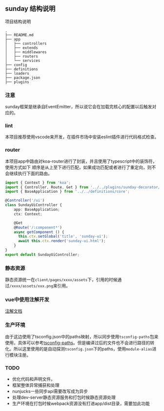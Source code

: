 ## sunday 结构说明

项目结构说明
```
.
├── README.md
├── app
│   ├── controllers
│   ├── extends
│   ├── middlewares
│   ├── routers
│   └── services
├── config
├── definitions
├── loaders
├── package.json
├── plugins
```
### 注意

sunday框架是继承自EventEmitter，所以说它会在加载完核心的配置以后触发对应的。

### lint

本项目推荐使用vscode来开发，在插件市场中安装eslint插件进行代码格式检查。

### router

本项目app中路由对koa-router进行了封装，并且使用了typescript中的装饰符，使用方式如下
顺序是从上至下进行匹配，如果成功匹配或者进行了重定向，则不会继续执行下面的路由。

```typescript
import { Context } from 'koa';
import { Controller, Route, Get } from '../../plugins/sunday-decorator/app/lib';
import { BaseApplication } from '../../definitions/core';

@Controller('/ui')
class SundayUiController {
    app: BaseApplication;
    ctx: Context;

    @Get
    @Route('/:component*')
    async getComponent () {
      this.ctx.setGlobal('title', 'sunday-ui');
      await this.ctx.render('sunday-ui.html');
    }
}
export default SundayUiController;

```

### 静态资源
静态资源统一在`client/pages/xxxx/assets`下，引用的时候通过`/xxxx/assets/xxx.png`来引用。

### vue中使用注解开发
[注解文档](https://github.com/kaorun343/vue-property-decorator)

### 生产环境
由于这边使用了tsconfig.json中的paths映射，所以同步使用`tsconfig-paths`包来使用，具体可以参考[tsconfig-paths](https://www.npmjs.com/package/tsconfig-paths)。但是编译过后的文件也不会进行路径的转化。所以这里使用的是自动探测`tsconfig.json`下的paths，使用`module-alias`进行模块注册。

### TODO

- 优化代码和声明文件。
- 框架整体异常捕获和处理
- nunjucks一些同步api需要改写成为异步
- 处理dev-server静态资源服务和打包时候静态资源处理
- 生产环境在打包时候webpack资源没有打进app/dist目录，需要加此功能